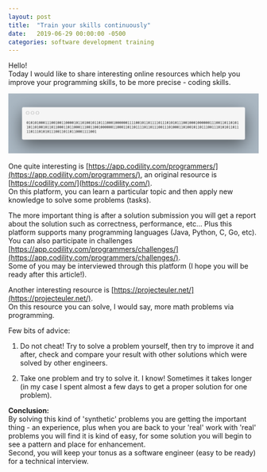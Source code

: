 ```yaml
---
layout: post
title:  "Train your skills continuously"
date:   2019-06-29 00:00:00 -0500
categories: software development training 
---
```

Hello! <br>
Today I would like to share interesting online resources which help you improve your programming skills, 
to be more precise - coding skills.

![binary-sentence](/assets/binary-sentence.png "Train your skills continuously")   

One quite interesting is [https://app.codility.com/programmers/](https://app.codility.com/programmers/), an original resource is [https://codility.com/](https://codility.com/). <br>
On this platform, you can learn a particular topic and then apply new knowledge to solve some problems (tasks).

The more important thing is after a solution submission you will get a report about the solution such as correctness, performance, etc... Plus this platform supports many programming languages (Java, Python, C, Go, etc). <br>
You can also participate in challenges [https://app.codility.com/programmers/challenges/](https://app.codility.com/programmers/challenges/). <br>
Some of you may be interviewed through this platform (I hope you will be ready after this article!).

Another interesting resource is [https://projecteuler.net/](https://projecteuler.net/). <br>
On this resource you can solve, I would say, more math problems via programming.

Few bits of advice: <br>
1) Do not cheat! Try to solve a problem yourself, then try to improve it and after, check and compare your result with other solutions which were solved by other engineers.

2) Take one problem and try to solve it. I know! Sometimes it takes longer (in my case I spent almost a few days to get a proper solution for one problem).

**Conclusion:** <br>
By solving this kind of 'synthetic' problems you are getting the important thing - an experience, plus when you are back to your 'real' work with 'real' problems you will find it is kind of easy, for some solution you will begin to see a pattern and place for enhancement. <br>
Second, you will keep your tonus as a software engineer (easy to be ready) for a technical interview.
